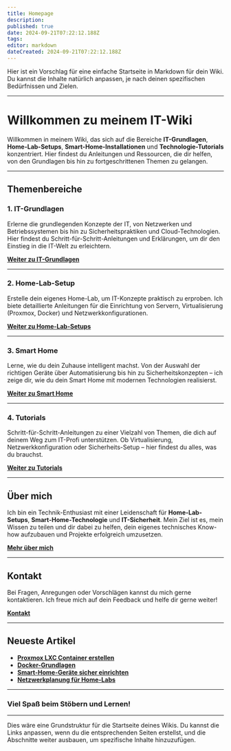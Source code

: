 ```yaml
---
title: Homepage
description: 
published: true
date: 2024-09-21T07:22:12.188Z
tags: 
editor: markdown
dateCreated: 2024-09-21T07:22:12.188Z
---
```


Hier ist ein Vorschlag für eine einfache Startseite in Markdown für dein Wiki. Du kannst die Inhalte natürlich anpassen, je nach deinen spezifischen Bedürfnissen und Zielen.

---

# Willkommen zu meinem IT-Wiki

Willkommen in meinem Wiki, das sich auf die Bereiche **IT-Grundlagen**, **Home-Lab-Setups**, **Smart-Home-Installationen** und **Technologie-Tutorials** konzentriert. Hier findest du Anleitungen und Ressourcen, die dir helfen, von den Grundlagen bis hin zu fortgeschrittenen Themen zu gelangen.

---

## Themenbereiche

### 1. IT-Grundlagen
Erlerne die grundlegenden Konzepte der IT, von Netzwerken und Betriebssystemen bis hin zu Sicherheitspraktiken und Cloud-Technologien. Hier findest du Schritt-für-Schritt-Anleitungen und Erklärungen, um dir den Einstieg in die IT-Welt zu erleichtern.

**[Weiter zu IT-Grundlagen](./it-grundlagen)**

---

### 2. Home-Lab-Setup
Erstelle dein eigenes Home-Lab, um IT-Konzepte praktisch zu erproben. Ich biete detaillierte Anleitungen für die Einrichtung von Servern, Virtualisierung (Proxmox, Docker) und Netzwerkkonfigurationen.

**[Weiter zu Home-Lab-Setups](./home-lab)**

---

### 3. Smart Home
Lerne, wie du dein Zuhause intelligent machst. Von der Auswahl der richtigen Geräte über Automatisierung bis hin zu Sicherheitskonzepten – ich zeige dir, wie du dein Smart Home mit modernen Technologien realisierst.

**[Weiter zu Smart Home](./smart-home)**

---

### 4. Tutorials
Schritt-für-Schritt-Anleitungen zu einer Vielzahl von Themen, die dich auf deinem Weg zum IT-Profi unterstützen. Ob Virtualisierung, Netzwerkkonfiguration oder Sicherheits-Setup – hier findest du alles, was du brauchst.

**[Weiter zu Tutorials](./tutorials)**

---

## Über mich

Ich bin ein Technik-Enthusiast mit einer Leidenschaft für **Home-Lab-Setups**, **Smart-Home-Technologie** und **IT-Sicherheit**. Mein Ziel ist es, mein Wissen zu teilen und dir dabei zu helfen, dein eigenes technisches Know-how aufzubauen und Projekte erfolgreich umzusetzen.

**[Mehr über mich](./about)**

---

## Kontakt

Bei Fragen, Anregungen oder Vorschlägen kannst du mich gerne kontaktieren. Ich freue mich auf dein Feedback und helfe dir gerne weiter!

**[Kontakt](./contact)**

---

## Neueste Artikel

- **[Proxmox LXC Container erstellen](./articles/proxmox-lxc)**
- **[Docker-Grundlagen](./articles/docker-basics)**
- **[Smart-Home-Geräte sicher einrichten](./articles/smart-home-security)**
- **[Netzwerkplanung für Home-Labs](./articles/home-lab-networking)**

---

### Viel Spaß beim Stöbern und Lernen!

---

Dies wäre eine Grundstruktur für die Startseite deines Wikis. Du kannst die Links anpassen, wenn du die entsprechenden Seiten erstellst, und die Abschnitte weiter ausbauen, um spezifische Inhalte hinzuzufügen.